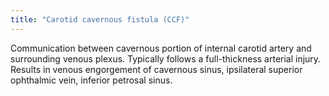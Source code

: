 ```yaml
---
title: "Carotid cavernous fistula (CCF)"
---
```

Communication between cavernous portion of internal carotid artery and surrounding venous plexus. Typically follows a full-thickness arterial injury. Results in venous engorgement of cavernous sinus, ipsilateral superior ophthalmic vein, inferior petrosal sinus.

